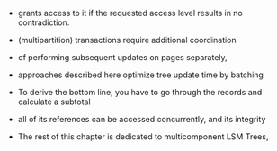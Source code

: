 - grants access to it if the requested access level results in no contradiction.

- (multipartition) transactions require additional coordination

- of performing subsequent updates on pages separately,

- approaches described here optimize tree update time by batching

- To derive the bottom line, you have to go through the records and calculate a subtotal

- all of its references can be accessed concurrently, and its integrity

- The rest of this chapter is dedicated to multicomponent LSM Trees,

